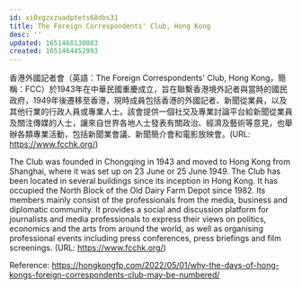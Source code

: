 ```yaml
---
id: xi0xgzxzuadptets68dbs31
title: The Foreign Correspondents' Club, Hong Kong
desc: ''
updated: 1651468130083
created: 1651464452993
---
```


香港外國記者會（英語：The Foreign Correspondents' Club, Hong Kong，簡稱：FCC）於1943年在中華民國重慶成立，旨在聯繫香港境外記者與當時的國民政府，1949年後遷移至香港，現時成員包括香港的外國記者、新聞從業員，以及其他行業的行政人員或專業人士。該會提供一個社交及專業討論平台給新聞從業員及關注傳媒的人士，讓來自世界各地人士發表有關政治、經濟及藝術等意見，也舉辦各類專業活動，包括新聞業會議、新聞簡介會和電影放映會。(URL: https://www.fcchk.org/)

The Club was founded in Chongqing in 1943 and moved to Hong Kong from Shanghai, where it was set up on 23 June or 25 June 1949. The Club has been located in several buildings since its inception in Hong Kong. It has occupied the North Block of the Old Dairy Farm Depot since 1982. Its members mainly consist of the professionals from the media, business and diplomatic community. It provides a social and discussion platform for journalists and media professionals to express their views on politics, economics and the arts from around the world, as well as organising professional events including press conferences, press briefings and film screenings. (URL: https://www.fcchk.org/)

Reference:
https://hongkongfp.com/2022/05/01/why-the-days-of-hong-kongs-foreign-correspondents-club-may-be-numbered/